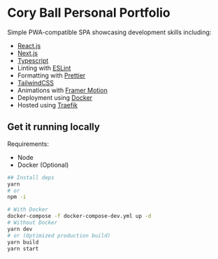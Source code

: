 # Cory Ball Personal Portfolio

Simple PWA-compatible SPA showcasing development skills including:

- [React.js](https://reactjs.org/)
- [Next.js](https://nextjs.org/)
- [Typescript](https://www.typescriptlang.org/)
- Linting with [ESLint](https://eslint.org/)
- Formatting with [Prettier](https://prettier.io/)
- [TailwindCSS](https://tailwindcss.com/)
- Animations with [Framer Motion](https://www.framer.com/motion/)
- Deployment using [Docker](https://www.docker.com/)
- Hosted using [Traefik](https://traefik.io/)


## Get it running locally
Requirements:

- Node
- Docker (Optional)

```bash
## Install deps
yarn
# or
npm -i

# With Docker
docker-compose -f docker-compose-dev.yml up -d
# Without Docker
yarn dev
# or (Optimized production build)
yarn build
yarn start
```